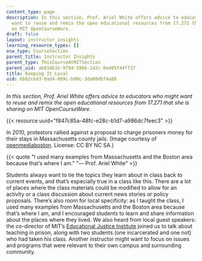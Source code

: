 ```yaml
---
content_type: page
description: In this section, Prof. Ariel White offers advice to educators who might
  want to reuse and remix the open educational resources from 17.271 that she is sharing
  on MIT OpenCourseWare.
draft: false
layout: instructor_insights
learning_resource_types: []
ocw_type: CourseSection
parent_title: Instructor Insights
parent_type: ThisCourseAtMITSection
parent_uid: ab014b1b-9794-5966-142c-0e405f44ff37
title: Keeping It Local
uid: 6b62ced3-0ad4-889c-b90c-3da00db74a88
---
```

*In this section, Prof. Ariel White offers advice to educators who might want to reuse and remix the open educational resources from 17.271 that she is sharing on MIT OpenCourseWare*.

{{< resource uuid="f847c85a-48fc-e28c-b1d7-a986dc7feec3" >}}

In 2010, protestors rallied against a proposal to charge prisoners money for their stays in Massachusetts county jails. (Image courtesy of [openmediaboston](https://flickr.com/photos/openmediaboston/4648187598/in/photolist-2hFoMQV-nqecLq-2hFoNWC-nGHRPK-9r5HDb-2hFnLjV-2a4769W-2hFk5rE-2hFk4zE-2hFknVT-9ZUziD-fpy6sb-nGGgMY-nGwvdU-dPauiU-nGqWhx-nGGgN9-HrRGMN-nqerTf-nEFe3f-nGqVPi-nqegtr-nqergo-5hoUGD-4DALmq-BHxJGt-4UV3N9-kNWEc-GEQ4bP-2j3iRvs-C7r1CD-CvnRkw-2d8VfzD-CEW8FH-BHqgYU-CEWhpK-BHqqhs-CdNBJJ-6eKTnG-6eFJ7K-85Kbeu-85KaME-6eKTYm-6eKShh-6eKTyw-85G3ip-6eFKfV-6eFJwn-6eKTMs-6eKSLL). License: CC BY NC SA.)

{{< quote "I used many examples from Massachusetts and the Boston area because that’s where I am." "— Prof. Ariel White" >}}

Students always want to tie the topics they learn about in class back to current events, and that’s especially true in a class like this. There are a lot of places where the class materials could be modified to allow for an activity or a class discussion about current news stories or policy proposals. There’s also room for local specificity: as I taught the class, I used many examples from Massachusetts and the Boston area because that’s where I am, and I encouraged students to learn and share information about the places where they lived. We also heard from local guest speakers: the co-director of MIT’s [Educational Justice Institute](https://www.teji.mit.edu/) joined us to talk about teaching in prison, along with two students (one incarcerated and one not) who had taken his class. Another instructor might want to focus on issues and programs that were relevant to their own campus and surrounding community.